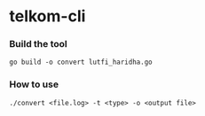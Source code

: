 # telkom-cli


### Build the tool
``go build -o convert lutfi_haridha.go``

### How to use 
``./convert <file.log> -t <type> -o <output file>``
